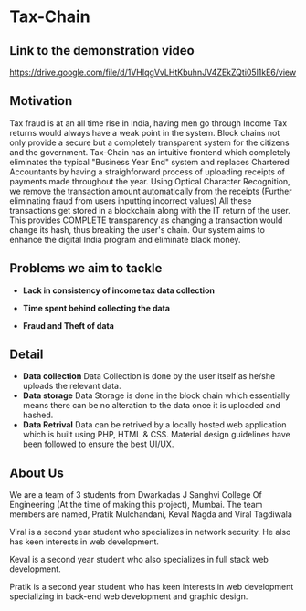 # Tax-Chain

## Link to the demonstration video
https://drive.google.com/file/d/1VHIqgVvLHtKbuhnJV4ZEkZQti05l1kE6/view 

## Motivation
Tax fraud is at an all time rise in India, having men go through Income Tax returns would always have a weak point in the system. Block chains not only provide a secure but a completely transparent system for the citizens and the government. 
Tax-Chain has an intuitive frontend which completely eliminates the typical "Business Year End" system and replaces Chartered Accountants by having a straighforward process of uploading receipts of payments made throughout the year. Using Optical Character Recognition, we remove the transaction amount automatically from the receipts (Further eliminating fraud from users inputting incorrect values) All these transactions get stored in a blockchain along with the IT return of the user.
This provides COMPLETE transparency as changing a transaction would change  its hash, thus breaking the user's chain.
Our system aims to enhance the digital India program and eliminate black money.

## Problems we aim to tackle
- **Lack in consistency of income tax data collection**
    
- **Time spent behind collecting the data**
  
- **Fraud and Theft of data**


## Detail
- **Data collection**
    Data Collection is done by the user itself as he/she uploads the relevant data.
- **Data storage**
    Data Storage is done in the block chain which essentially means there can be no alteration to the data once it is uploaded and hashed. 
- **Data Retrival**
    Data can be retrived by a locally hosted web application which is built using PHP, HTML & CSS. Material design guidelines have been followed to ensure the best UI/UX. 
       
## About Us
We are a team of 3 students from Dwarkadas J Sanghvi College Of Engineering (At the time of making this project), Mumbai.
The team members are named, Pratik Mulchandani, Keval Nagda and Viral Tagdiwala

Viral is a second year student who specializes in network security. He also has keen interests in web development.

Keval is a second year student who also specializes in full stack web development.

Pratik is a second year student who has keen interests in web development specializing in back-end web development and graphic design.
    



